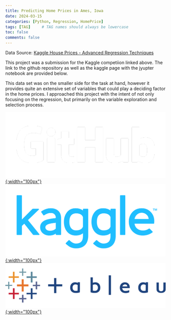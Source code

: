 ```yaml
---
title: Predicting Home Prices in Ames, Iowa
date: 2024-03-15 
categories: [Python, Regression, HomePrice]
tags: [TAG]     # TAG names should always be lowercase
toc: false
comments: false
---
```


Data Source:
[Kaggle House Prices - Advanced Regression Techniques](https://www.kaggle.com/competitions/house-prices-advanced-regression-techniques)

This project was a submission for the Kaggle competiion linked above. The link to the github repository as well as the kaggle page with the jyupter notebook are provided below. 

This data set was on the smaller side for the task at hand, however it provides quite an extensive set of variables that could play a deciding factor in the home prices. I approached this project with the intent of not only focusing on the regression, but primarily on the variable exploration and selection process. 
 


[![githublink](img/GitHub_Logo_White.png){:width="100px"}](https://github.com/Khrono5/House-Price-Prediction)
[![kagglelink](img/kaggle-logo-transparent-300.png){:width="100px"}](https://www.kaggle.com/code/mackenwong/full-analysis-and-forecast)
[![TableauDashboard](img/tableau.png){:width="100px"}](https://public.tableau.com/views/ameshomes/Dashboard2?:language=en-US&:sid=&:redirect=auth&:display_count=n&:origin=viz_share_link)